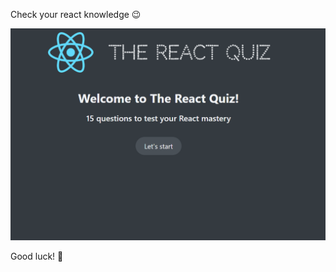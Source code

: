 Check your react knowledge :wink:

![React-quiz image](client/public/Quiz.png)


Good luck! :muscle:

